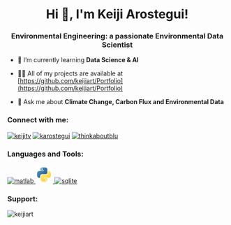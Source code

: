 <h1 align="center">Hi 👋, I'm Keiji Arostegui!</h1>
<h3 align="center">Environmental Engineering: a passionate Environmental Data Scientist</h3>

- 🌱 I’m currently learning **Data Science & AI**

- 👨‍💻 All of my projects are available at [https://github.com/keijiart/Portfolio](https://github.com/keijiart/Portfolio)

- 💬 Ask me about **Climate Change, Carbon Flux and Environmental Data**

<h3 align="left">Connect with me:</h3>
<p align="left">
<a href="https://twitter.com/keijitv" target="blank"><img align="center" src="https://raw.githubusercontent.com/rahuldkjain/github-profile-readme-generator/master/src/images/icons/Social/twitter.svg" alt="keijitv" height="30" width="40" /></a>
<a href="https://linkedin.com/in/karostegui" target="blank"><img align="center" src="https://raw.githubusercontent.com/rahuldkjain/github-profile-readme-generator/master/src/images/icons/Social/linked-in-alt.svg" alt="karostegui" height="30" width="40" /></a>
<a href="https://instagram.com/thinkaboutblu" target="blank"><img align="center" src="https://raw.githubusercontent.com/rahuldkjain/github-profile-readme-generator/master/src/images/icons/Social/instagram.svg" alt="thinkaboutblu" height="30" width="40" /></a>
</p>

<h3 align="left">Languages and Tools:</h3>
<p align="left"> <a href="https://www.mathworks.com/" target="_blank" rel="noreferrer"> <img src="https://upload.wikimedia.org/wikipedia/commons/2/21/Matlab_Logo.png" alt="matlab" width="40" height="40"/> </a> <a href="https://www.python.org" target="_blank" rel="noreferrer"> <img src="https://raw.githubusercontent.com/devicons/devicon/master/icons/python/python-original.svg" alt="python" width="40" height="40"/> </a> <a href="https://www.sqlite.org/" target="_blank" rel="noreferrer"> <img src="https://www.vectorlogo.zone/logos/sqlite/sqlite-icon.svg" alt="sqlite" width="40" height="40"/> </a> </p>

<h3 align="left">Support:</h3>
<p><a href="https://www.buymeacoffee.com/keijiart"> <img align="left" src="https://cdn.buymeacoffee.com/buttons/v2/default-yellow.png" height="50" width="210" alt="keijiart" /></a></p><br><br>


